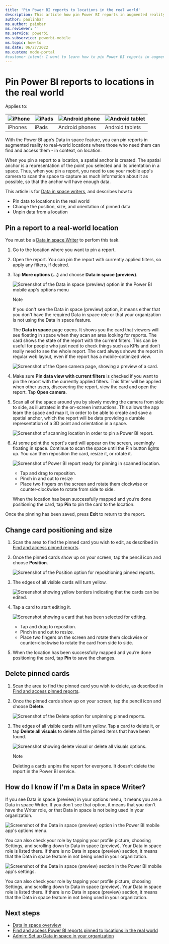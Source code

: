 ```yaml
---
title: 'Pin Power BI reports to locations in the real world'
description: This article how pin Power BI reports in augmented reality at real world locations.
author: paulinbar
ms.author: painbar
ms.reviewer: ''
ms.service: powerbi
ms.subservice: powerbi-mobile
ms.topic: how-to
ms.date: 06/27/2022
ms.custom: mode-portal
#customer intent: I want to learn how to pin Power BI reports in augmented reality at real world locations.
---
```

# Pin Power BI reports to locations in the real world

Applies to:

| ![iPhone](./media/mobile-apps-metrics/ios-logo-40-px.png) | ![iPads](./media/mobile-apps-metrics/ios-logo-40-px.png) | ![Android phone](././media/mobile-apps-metrics/android-logo-40-px.png) | ![Android tablet](././media/mobile-apps-metrics/android-logo-40-px.png) |
|:--- |:--- |:--- |:--- |
|iPhones |iPads |Android phones |Android tablets |

With the Power BI app’s Data in space feature, you can pin reports in augmented reality to real-world locations where those who need them can find and access them - in context, on location.

When you pin a report to a location, a spatial anchor is created. The spatial anchor is a representation of the point you selected and its orientation in a space. Thus, when you pin a report, you need to use your mobile app's camera to scan the space to capture as much information about it as possible, so that the anchor will have enough data.

This article is for [Data in space writers](#how-do-i-know-if-im-a-data-in-space-writer), and describes how to

* Pin data to locations in the real world
* Change the position, size, and orientation of pinned data
* Unpin data from a location

## Pin a report to a real-world location

You must be a [Data in space Writer](#how-do-i-know-if-im-a-data-in-space-writer) to perfom this task.

1. Go to the location where you want to pin a report.
1. Open the report. You can pin the report with currently applied filters, so apply any filters, if desired.
1. Tap **More options (…)** and choose **Data in space (preview)**.

    ![Screenshot of the Data in space (preview) option in the Power BI mobile app's options menu](./media/mobile-apps-data-in-space-pin-reports/data-in-space-option.png)
    
    >[!NOTE]
    > If you don't see the Data in space (preview) option, it means either that you don't have the required Data in space role or that your organization is not using the Data in space feature.
    
    The **Data in space** page opens. It shows you the card that viewers will see floating in space when they scan an area looking for reports. The card shows the state of the report with the current filters. This can be useful for people who just need to check things such as KPIs and don’t really need to see the whole report. The card always shows the report in regular web layout, even if the report has a mobile-optimized view.

    ![Screenshot of the Open camera page, showing a preview of a card.](./media/mobile-apps-data-in-space-pin-reports/data-in-space-card-preview.png)

1. Make sure **Pin data view with current filters** is checked if you want to pin the report with the currently applied filters. This filter will be applied when other users, discovering the report, view the card and open the report. Tap **Open camera**.

1. Scan all of the space around you by slowly moving the camera from side to side, as illustrated in the on-screen instructions. This allows the app learn the space and map it, in order to be able to create and save a spatial anchor, which the report will be  data providing a durable representation of a 3D point and orientation in a space.

    ![Screenshot of scanning location in order to pin a Power BI report.](./media/mobile-apps-data-in-space-pin-reports/scan-location-for-pinning-report.png)

1. At some point the report's card will appear on the screen, seemingly floating in space. Continue to scan the space until the Pin button lights up. You can then reposition the card, resize it, or rotate it.

    ![Screenshot of Power BI report ready for pinning in scanned location.](./media/mobile-apps-data-in-space-pin-reports/pin-report-to-location.png)

    * Tap and drag to reposition.
    * Pinch in and out to resize
    * Place two fingers on the screen and rotate them clockwise or counter-clockwise to rotate from side to side.  

    When the location has been successfully mapped and you’re done positioning the card, tap **Pin** to pin the card to the location. 

Once the pinning has been saved, press **Exit** to return to the report.

## Change card positioning and size 

1. Scan the area to find the pinned card you wish to edit, as described in [Find and access pinned reports](./mobile-apps-data-in-space-find-pinned-reports.md).

1. Once the pinned cards show up on your screen, tap the pencil icon and choose **Position**.

    ![Screenshot of the Position option for repositioning pinned reports.](./media/mobile-apps-data-in-space-pin-reports/reposition-pinned-report.png)
 
1. The edges of all visible cards will turn yellow.

    ![Screenshot showing yellow borders indicating that the cards can be edited.](./media/mobile-apps-data-in-space-pin-reports/pinned-reports-with-yellow-borders.png)
 
1. Tap a card to start editing it.

    ![Screenshot showing a card that has been selected for editing.](./media/mobile-apps-data-in-space-pin-reports/editing-pinned-report-location.png)
 
    * Tap and drag to reposition.
    * Pinch in and out to resize.
    * Place two fingers on the screen and rotate them clockwise or counter-clockwise to rotate the card from side to side.  

1. When the location has been successfully mapped and you’re done positioning the card, tap **Pin** to save the changes.

## Delete pinned cards

1. Scan the area to find the pinned card you wish to delete, as described in [Find and access pinned reports](./mobile-apps-data-in-space-find-pinned-reports.md).

1. Once the pinned cards show up on your screen, tap the pencil icon and choose **Delete**.

    ![Screenshot of the Delete option for unpinning pinned reports.](./media/mobile-apps-data-in-space-pin-reports/unpin-pinned-report.png)
 
1. The edges of all visible cards will turn yellow. Tap a card to delete it, or tap **Delete all visuals** to delete all the pinned items that have been found.

    ![Screenshot showing delete visual or delete all visuals options.](./media/mobile-apps-data-in-space-pin-reports/unpin-pinned-report-options.png)

    >[!NOTE]
    >Deleting a cards unpins the report for everyone. It doesn’t delete the report in the Power BI service.

## How do I know if I'm a Data in space Writer?

If you see Data in space (preview) in your options menu, it means you are a Data in space Writer. If you don't see that option, it means that you don't have the Writer role, or that Data in space is not being used in your organization.

![Screenshot of the Data in space (preview) option in the Power BI mobile app's options menu.](./media/mobile-apps-data-in-space-pin-reports/data-in-space-option.png)

You can also check your role by tapping your profile picture, choosing Settings, and scrolling down to Data in space (preview). Your Data in space role is listed there. If there is no Data in space (preview) section, it means that the Data in space feature in not being used in your organization.

![Screenshot of the Data in space (preview) section in the Power BI mobile app's settings.](./media/mobile-apps-data-in-space-pin-reports/data-in-space-settings.png)

You can also check your role by tapping your profile picture, choosing Settings, and scrolling down to Data in space (preview). Your Data in space role is listed there. If there is no Data in space (preview) section, it means that the Data in space feature in not being used in your organization.

## Next steps

* [Data in space overview](mobile-apps-data-in-space-overview.md)
* [Find and access Power BI reports pinned to locations in the real world](mobile-apps-data-in-space-find-pinned-reports.md)
* [Admin: Set up Data in space in your organization](mobile-apps-data-in-space-set-up.md)
